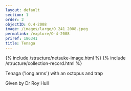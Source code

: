 ```yaml
---
layout: default
section: 1
order: 2
objectID: O.4-2008
image: /images/large/O_241_2008.jpeg
permalink: /explore/O-4-2008
priref: 186341
title: Tenaga
---
```

{% include /structure/netsuke-image.html %}
{% include /structure/collection-record.html %}

Tenaga ('long arms') with an octopus and trap

Given by Dr Roy Hull
